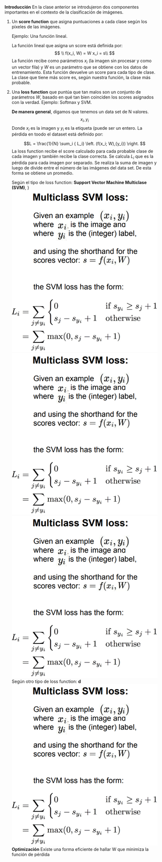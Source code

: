 **Introducción**
En la clase anterior se introdujeron dos componentes importantes en el contexto de la clasificación de imágenes.

 1. Un **score function** que asigna puntuaciones a cada clase según los píxeles de las imágenes.

	Ejemplo: Una función lineal.
	
	 La función lineal que asigna un score está definida por:
	$$
	\\ f(x_i, W) =  W x_i  = s\\
	$$
	La función recibe como parámetros $x_i$ (la imagen sin procesar y como un vector fila) y $W$ es un parámetro que se obtiene con los datos de entrenamiento. Esta función devuelve un score para cada tipo de clase. La clase que tiene más score es, según nuestra función, la clase más probable. 

 2. Una **loss function** que puntúa que tan malos son un conjunto de parámetros  $W$, basado en qué tan bien coinciden los scores asignados con la verdad. Ejemplo: Softmax y SVM.
 
	**De manera general**, digamos que tenemos un data set de N valores.
$${x_i, y_i}$$
    Donde $x_i$ es la imagen y $y_i$ es la etiqueta (puede ser un entero. La pérdida en toodo el dataset está definido por:

	$$L = \frac{1}{N} \sum_i { L_i} \left. (f(x_i; W),{y_i}) \right. $$
	La loss function recibe el score calculado para cada probable clase de cada imagen y también recibe la clase correcta. Se calcula $L_i$ que es la pérdida para cada imagen por separado. Se realiza la suma de imagen y luego de divide entre el número de las imágenes del data set. De esta forma se obtiene un promedio. 

	 Según el tipo de loss function: **Support Vector Machine Multiclase (SVM)**,
}![enter image description here](https://github.com/davidrdcr/computer-vision-cs231n/blob/67418f8583a44f6004598c21a714205f3c4c0af6/imgs/SVM.png)![enter image description here](https://github.com/davidrdcr/computer-vision-cs231n/blob/25022013f3a3ba8517d7ef10813080ff3a7cf510/imgs/SVM.png)![enter image description here](https://raw.githubusercontent.com/davidrdcr/computer-vision-cs231n/67418f8583a44f6004598c21a714205f3c4c0af6/imgs/SVM.png)
	 Según otro tipo de loss function: **d**
![enter image description here](imgs/SVM.png)
**Optimización**
Existe una forma eficiente de hallar W que minimiza la función de pérdida



<!--stackedit_data:
eyJoaXN0b3J5IjpbNjY3MTU5MzA5LDE1MTM5ODk3NDksMTU4Nz
UwOTQzMCwxMjE4NDA5NDEsLTk0NDc3OTg4MywtODQ3NzI5MDIy
LDEyMTY4MDE0NTcsNTQ0NTY2NDUxLC0xOTIzMTk2MzEwLC0xMD
A0NzMwNDEzLDgxMTA0NzY4MiwtMTMxNDQ2NjU0LDE0MzAwODQ1
OTgsNzMwOTk4MTE2XX0=
-->